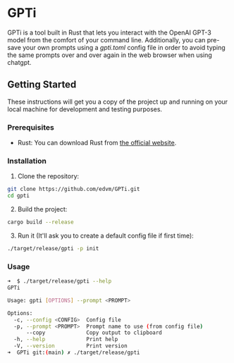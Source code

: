 # GPTi

GPTi is a tool built in Rust that lets you interact with the OpenAI GPT-3 model from the comfort of your command line. Additionally, you can pre-save your own prompts using a *gpti.toml* config file in order to avoid typing the same prompts over and over again in the web browser when using chatgpt.

## Getting Started

These instructions will get you a copy of the project up and running on your local machine for development and testing purposes.

### Prerequisites

- Rust: You can download Rust from [the official website](https://www.rust-lang.org/tools/install).

### Installation

1. Clone the repository:

```sh
git clone https://github.com/edvm/GPTi.git
cd gpti
```

2. Build the project:
```sh
cargo build --release
```

3. Run it (It'll ask you to create a default config file if first time):
```sh
./target/release/gpti -p init
```

### Usage
```sh
➜  $ ./target/release/gpti --help
GPTi

Usage: gpti [OPTIONS] --prompt <PROMPT>

Options:
  -c, --config <CONFIG>  Config file
  -p, --prompt <PROMPT>  Prompt name to use (from config file)
      --copy             Copy output to clipboard
  -h, --help             Print help
  -V, --version          Print version
➜  GPTi git:(main) ✗ ./target/release/gpti 
```